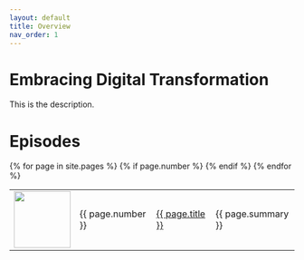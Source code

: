 ```yaml
---
layout: default
title: Overview
nav_order: 1
---
```

# Embracing Digital Transformation

This is the description.

<h1>Episodes</h1>
<table>
{% for page in site.pages %}
{% if page.number %}
<tr>
<td><img src="{{ page.path | remove: page.name }}/{{ page.img }}" width="100" height="100"></td>
<td>{{ page.number }}</td>
<td><a href="/EmbracingDigitalTransformation/{{ page.url }}">{{ page.title }}</a>
<td>{{ page.summary }}</td>
</tr>
{% endif %}
{% endfor %}
</table>

